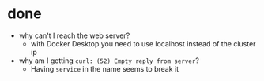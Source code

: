 # done

- why can't I reach the web server?
    - with Docker Desktop you need to use localhost instead of the cluster ip
- why am I getting `curl: (52) Empty reply from server`?
    - Having `service` in the name seems to break it

